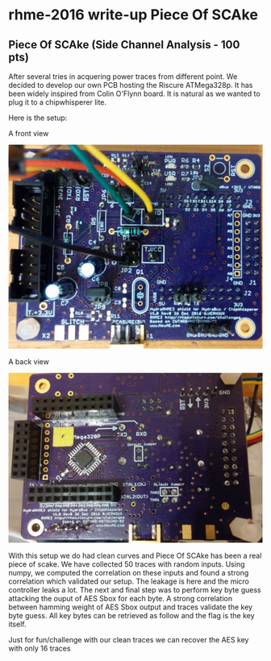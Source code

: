 # rhme-2016 write-up Piece Of SCAke

<a name="pieceofscake"></a>
## Piece Of SCAke (Side Channel Analysis - 100 pts)

After several tries in acquering power traces from different point. We decided 
to develop our own PCB hosting the Riscure ATMega328p. It has been widely 
inspired from Colin O'Flynn board. It is natural as we wanted to plug it to a 
chipwhisperer lite. 

Here is the setup:

A front view


![](hydrarhme1.jpg)


A back view


![](hydrarhme2.jpg)

With this setup we do had clean curves and Piece Of SCAke 
has been a real piece of scake. We have collected 50 traces with random inputs.
Using numpy, we computed the correlation on these inputs and found a strong 
correlation which validated our setup. The leakage is here and the micro 
controller leaks a lot. The next and final step was to perform key byte guess 
attacking the ouput of AES Sbox for each byte. A strong correlation between 
hamming weight of AES Sbox output and traces validate the key byte guess. 
All key bytes can be retrieved as follow and the flag is the key itself.

Just for fun/challenge with our clean traces we can recover the AES key with only 16 traces
